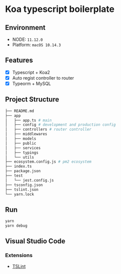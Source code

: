 # Koa typescript boilerplate

## Environment

* NODE: `11.12.0`
* Platform: `macOS 10.14.3`

## Features

* [x] Typescript + Koa2  
* [x] Auto regist controller to router  
* [x] Typeorm + MySQL

## Project Structure

```bash
├── README.md
├── app
│   ├── app.ts # main
│   ├── config # development and production config
│   ├── controllers # router controller
│   ├── middlewares
│   ├── models
│   ├── public
│   ├── services
│   ├── typings
│   └── utils
├── ecosystem.config.js # pm2 ecosystem
├── index.ts
├── package.json
├── test
│   └── jest.config.js
├── tsconfig.json
├── tslint.json
└── yarn.lock
```

## Run

```bash
yarn
yarn debug
```

## Visual Studio Code

### Extensions

* [TSLint](https://marketplace.visualstudio.com/items?itemName=ms-vscode.vscode-typescript-tslint-plugin)
